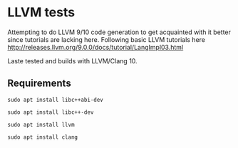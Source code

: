 # LLVM tests #

Attempting to do LLVM 9/10 code generation to get acquainted with it better since tutorials are lacking here. Following basic LLVM tutorials here http://releases.llvm.org/9.0.0/docs/tutorial/LangImpl03.html

Laste tested and builds with LLVM/Clang 10.


## Requirements ##

`sudo apt install libc++abi-dev`

`sudo apt install libc++-dev`

`sudo apt install llvm`

`sudo apt install clang`